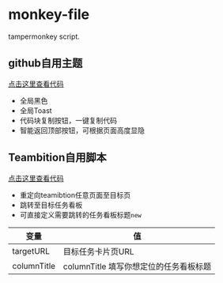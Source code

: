 # monkey-file
tampermonkey script.

## github自用主题

[点击这里查看代码](./github.js)

-   全局黑色
-   全局Toast
-   代码块复制按钮，一键复制代码
-   智能返回顶部按钮，可根据页面高度显隐

## Teambition自用脚本

[点击这里查看代码](./teambition.js)

-   重定向teamibtion任意页面至目标页
-   跳转至目标任务看板
-   可直接定义需要跳转的任务看板标题`new`

|变量|值|
|---|---|
|targetURL|目标任务卡片页URL|
|columnTitle|columnTitle 填写你想定位的任务看板标题|
